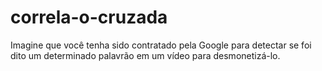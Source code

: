 # correla-o-cruzada
Imagine que você tenha sido contratado pela Google para detectar se foi dito um determinado palavrão em um vídeo para desmonetizá-lo.
